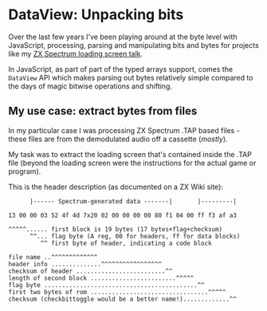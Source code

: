 # DataView: Unpacking bits

Over the last few years I've been playing around at the byte level with JavaScript, processing, parsing and manipulating bits and bytes for projects like my [ZX Spectrum loading screen talk](https://www.youtube.com/watch?v=lQMcZtiaD0A).

In JavaScript, as part of part of the typed arrays support, comes the `DataView` API which makes parsing out bytes relatively simple compared to the days of magic bitwise operations and shifting.

<!--more-->

## My use case: extract bytes from files

In my particular case I was processing ZX Spectrum .TAP based files - these files are from the demodulated audio off a cassette (_mostly_).

My task was to extract the loading screen that's contained inside the .TAP file (beyond the loading screen were the instructions for the actual game or program).

This is the header description (as documented on a ZX Wiki site):

```
      |------ Spectrum-generated data -------|       |---------|

13 00 00 03 52 4f 4d 7x20 02 00 00 00 00 80 f1 04 00 ff f3 af a3

^^^^^...... first block is 19 bytes (17 bytes+flag+checksum)
      ^^... flag byte (A reg, 00 for headers, ff for data blocks)
         ^^ first byte of header, indicating a code block

file name ..^^^^^^^^^^^^^
header info ..............^^^^^^^^^^^^^^^^^
checksum of header .........................^^
length of second block ........................^^^^^
flag byte ...........................................^^
first two bytes of rom .................................^^^^^
checksum (checkbittoggle would be a better name!).............^^
```
